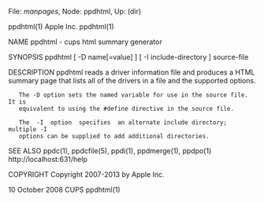 File: *manpages*,  Node: ppdhtml,  Up: (dir)

ppdhtml(1)                        Apple Inc.                        ppdhtml(1)



NAME
       ppdhtml - cups html summary generator

SYNOPSIS
       ppdhtml [ -D name[=value] ] [ -I include-directory ] source-file

DESCRIPTION
       ppdhtml  reads  a  driver  information file and produces a HTML summary
       page that lists all of the drivers in a file and the supported options.

       The -D option sets the named variable for use in the source file. It is
       equivalent to using the #define directive in the source file.

       The  -I  option  specifies  an alternate include directory; multiple -I
       options can be supplied to add additional directories.

SEE ALSO
       ppdc(1), ppdcfile(5), ppdi(1), ppdmerge(1), ppdpo(1)
       http://localhost:631/help

COPYRIGHT
       Copyright 2007-2013 by Apple Inc.



10 October 2008                      CUPS                           ppdhtml(1)
